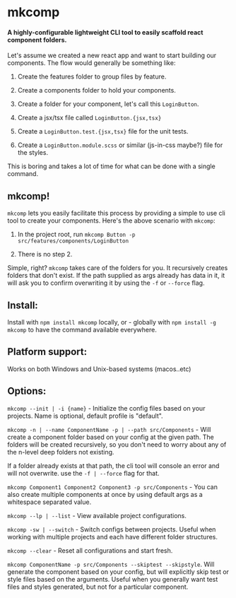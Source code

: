 # mkcomp

#### A highly-configurable lightweight CLI tool to easily scaffold react component folders.

Let's assume we created a new react app and want to start building our components. The flow would generally be something like:

1. Create the features folder to group files by feature.

2. Create a components folder to hold your components.

3. Create a folder for your component, let's call this `LoginButton`.

4. Create a jsx/tsx file called `LoginButton.{jsx,tsx}`

5. Create a `LoginButton.test.{jsx,tsx}` file for the unit tests.

6. Create a `LoginButton.module.scss` or similar (js-in-css maybe?) file for the styles.

This is boring and takes a lot of time for what can be done with a single command.

## mkcomp!

`mkcomp` lets you easily facilitate this process by providing a simple to use cli tool to create your components. Here's the above scenario with `mkcomp`:

1. In the project root, run `mkcomp Button -p src/features/components/LoginButton`

2. There is no step 2.

Simple, right? `mkcomp` takes care of the folders for you. It recursively creates folders that don't exist. If the path supplied as args already has data in it, it will ask you to confirm overwriting it by using the `-f` or `--force` flag.

## Install:

Install with `npm install mkcomp` locally, or - globally with `npm install -g mkcomp` to have the command available everywhere.

## Platform support:

Works on both Windows and Unix-based systems (macos..etc)

## Options:

`mkcomp --init | -i {name}` - Initialize the config files based on your projects. Name is optional, default profile is "default".

`mkcomp -n | --name ComponentName -p | --path src/Components` - Will create a component folder based on your config at the given path. The folders will be created recursively, so you don't need to worry about any of the n-level deep folders not existing.

If a folder already exists at that path, the cli tool will console an error and will not overwrite. use the `-f | --force` flag for that.

`mkcomp Component1 Component2 Component3 -p src/Components` - You can also create multiple components at once by using default args as a whitespace separated value.

`mkcomp --lp | --list` - View available project configurations.

`mkcomp -sw | --switch` - Switch configs between projects. Useful when working with multiple projects and each have different folder structures.

`mkcomp --clear` - Reset all configurations and start fresh.

`mkcomp ComponentName -p src/Components --skiptest --skipstyle`. Will generate the component based on your config, but will explicitly skip test or style files based on the arguments. Useful when you generally want test files and styles generated, but not for a particular component.
